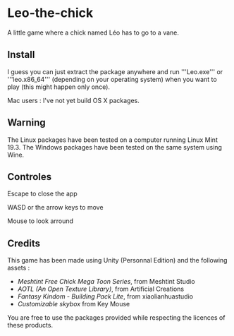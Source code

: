 # Leo-the-chick

A little game where a chick named Léo has to go to a vane.

## Install

I guess you can just extract the package anywhere and run '''Leo.exe''' or '''leo.x86_64''' (depending on your operating system) when you want to play (this might happen only once).

Mac users : I've not yet build OS X packages.

## Warning

The Linux packages have been tested on a computer running Linux Mint 19.3. The Windows packages have been tested on the same system using Wine.

## Controles

Escape to close the app

WASD or the arrow keys to move

Mouse to look arround

## Credits

This game has been made using Unity (Personnal Edition) and the following assets :

- *Meshtint Free Chick Mega Toon Series*, from Meshtint Studio
- *AOTL (An Open Texture Library)*, from Artificial Creations
- *Fantasy Kindom - Building Pack Lite*, from xiaolianhuastudio
- *Customizable skybox* from Key Mouse

You are free to use the packages provided while respecting the licences of these products.
